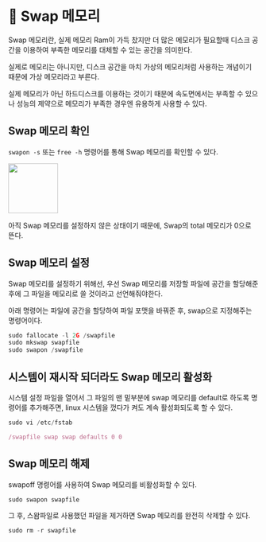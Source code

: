# 🐧 Swap 메모리

Swap 메모리란, 실제 메모리 Ram이 가득 찼지만 더 많은 메모리가 필요할때 디스크 공간을 이용하여 부족한 메모리를 대체할 수 있는 공간을 의미한다.

실제로 메모리는 아니지만, 디스크 공간을 마치 가상의 메모리처럼 사용하는 개념이기 때문에 가상 메모리라고 부른다.

실제 메모리가 아닌 하드디스크를 이용하는 것이기 때문에 속도면에서는 부족할 수 있으나 성능의 제약으로 메모리가 부족한 경우엔 유용하게 사용할 수 있다.

## Swap 메모리 확인

`swapon -s` 또는 `free -h` 명령어를 통해 Swap 메모리를 확인할 수 있다.

<img src="https://user-images.githubusercontent.com/81006587/201456074-72d7bb55-2cd7-4704-a7c4-3a582aa798c9.png" height=100px/>

아직 Swap 메모리를 설정하지 않은 상태이기 때문에, Swap의 total 메모리가 0으로 뜬다.

## Swap 메모리 설정

Swap 메모리를 설정하기 위해선, 우선 Swap 메모리를 저장할 파일에 공간을 할당해준 후에 그 파일을 메모리로 쓸 것이라고 선언해줘야한다.

아래 명령어는 파일에 공간을 할당하여 파일 포맷을 바꿔준 후, swap으로 지정해주는 명령어이다.

```js
sudo fallocate -l 2G /swapfile
sudo mkswap swapfile
sudo swapon /swapfile
```

## 시스템이 재시작 되더라도 Swap 메모리 활성화

시스템 설정 파일을 열어서 그 파일의 맨 밑부분에 swap 메모리를 default로 하도록 명령어를 추가해주면, linux 시스템을 껐다가 켜도 계속 활성화되도록 할 수 있다.

```js
sudo vi /etc/fstab 
```

```js
/swapfile swap swap defaults 0 0
```

## Swap 메모리 해제

swapoff 명령어를 사용하여 Swap 메모리를 비활성화할 수 있다.

```java
sudo swapon swapfile
```

그 후, 스왐파일로 사용했던 파일을 제거하면 Swap 메모리를 완전히 삭제할 수 있다.

```java
sudo rm -r swapfile
```
